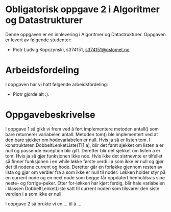 # Obligatorisk oppgave 2 i Algoritmer og Datastrukturer

Denne oppgaven er en innlevering i Algoritmer og Datastrukturer. 
Oppgaven er levert av følgende studenter:
* Piotr Ludvig Kopczynski, s374151, s374151@oslomet.no

# Arbeidsfordeling

I oppgaven har vi hatt følgende arbeidsfordeling:
* Piotr gjorde alt :). 


# Oppgavebeskrivelse

I oppgave 1 så gikk vi frem ved å ført implementere metoden antall() som bare returnerer variabelen antall. Metoden tom() ble implementert
ved at den bare sjekker om hodevariabelen er null. Hvis ja så er listen tom. I konstruktøren DobbeltLenketListe(T[] a), blir det først sjekket
om listen a er null og passende exception blir gitt. Deretter blir det sjekket om listen a er tom. Hvis ja så gjør funksjonen ikke noe. Hvis
ikke det sistnevnte er tilfellet så finner funksjonen i en while løkke første verdi i a som ikke er null og gjør det til nodene current og hode.
Deretter går en forløkke gjennom resten av lista og gjør om verdier fra a som ikke er null til noder. Løkken holder styr på en current node og
en next node som begge får oppdatert henholdsvis sine neste- og forrige-peker. Etter for-løkken har kjørt ferdig, blir hale variabelen i klassen
DobbeltLenketListe satt til current noden som tilsvarer den siste verdien i a som ikke er null.

I oppgave 2 så brukte vi en ... til å ...
